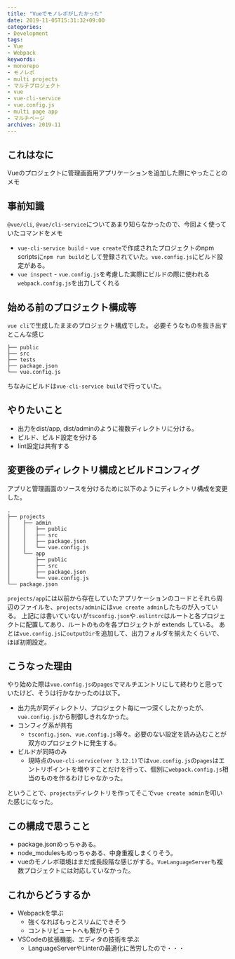 ```yaml
---
title: "Vueでモノレポがしたかった"
date: 2019-11-05T15:31:32+09:00
categories:
- Development  
tags: 
- Vue
- Webpack
keywords: 
- monorepo
- モノレポ
- multi projects
- マルチプロジェクト
- vue
- vue-cli-service
- vue.config.js
- multi page app
- マルチページ
archives: 2019-11
---
```


## これはなに

Vueのプロジェクトに管理画面用アプリケーションを追加した際にやったことのメモ

## 事前知識

`@vue/cli`, `@vue/cli-service`についてあまり知らなかったので、今回よく使っていたコマンドをメモ

- `vue-cli-service build` - `vue create`で作成されたプロジェクトのnpm scriptsに`npm run build`として登録されていた。`vue.config.js`にビルド設定がある。
- `vue inspect` - `vue.config.js`を考慮した実際にビルドの際に使われる`webpack.config.js`を出力してくれる

## 始める前のプロジェクト構成等

`vue cli`で生成したままのプロジェクト構成でした。
必要そうなものを抜き出すとこんな感じ

```tree
├── public
├── src
├── tests
├── package.json
└── vue.config.js
```

ちなみにビルドは`vue-cli-service build`で行っていた。

## やりたいこと

- 出力をdist/app, dist/adminのように複数ディレクトリに分ける。
- ビルド、ビルド設定を分ける
- lint設定は共有する

## 変更後のディレクトリ構成とビルドコンフィグ

アプリと管理画面のソースを分けるために以下のようにディレクトリ構成を変更した。

```tree
.
├── projects
│    ├── admin
│    │   ├── public
│    │   ├── src
│    │   ├── package.json
│    │   └── vue.config.js
│    └── app
│        ├── public
│        ├── src
│        ├── package.json
│        └── vue.config.js
└── package.json
```

`projects/app`には以前から存在していたアプリケーションのコードとそれら周辺のファイルを、`projects/admin`には`vue create admin`したものが入っている。 
上記には書いていないが`tsconfig.json`や`.eslintrc`はルートと各プロジェクトに配置してあり、ルートのものを各プロジェクトが extends している。
あとは`vue.config.js`に`outputDir`を追加して、出力フォルダを揃えたくらいで、ほぼ初期設定。

## こうなった理由

やり始めた際は`vue.config.js`の`pages`でマルチエントリにして終わりと思っていたけど、そうは行かなかったのは以下。

- 出力先が同ディレクトリ、プロジェクト毎に一つ深くしたかったが、`vue.config.js`から制御しきれなかった。
- コンフィグ系が共有
    - `tsconfig.json`、`vue.config.js`等々。必要のない設定を読み込むことが双方のプロジェクトに発生する。
- ビルドが同時のみ
    - 現時点の`vue-cli-service(ver 3.12.1)`では`vue.config.js`の`pages`はエントリポイントを増やすことだけを行って、個別に`webpack.config.js`相当のものを作るわけじゃなかった。

ということで、`projects`ディレクトリを作ってそこで`vue create admin`を叩いた感じになった。

## この構成で思うこと

- package.jsonめっちゃある。
- node_modulesもめっちゃある、中身重複しまくりそう。
- vueのモノレポ環境はまだ成長段階な感じがする。`VueLanguageServer`も複数プロジェクトには対応していなかった。

## これからどうするか

- Webpackを学ぶ
    - 強くなればもっとスリムにできそう
    - コントリビュートへも繋がりそう
- VSCodeの拡張機能、エディタの技術を学ぶ
    - LanguageServerやLinterの最適化に苦労したので・・・
